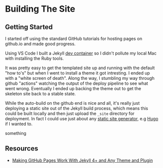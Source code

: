 # Building The Site

## Getting Started

I started off using the standard GitHub tutorials for hosting pages on github.io and made good progress.

Using VS Code I built a Jekyll [dev container](https://code.visualstudio.com/docs/devcontainers/containers) so I didn't pollute my local Mac with installing the Ruby tools.

It was pretty easy to get the templated site up and running with the default "how to's" but when I went to install a theme it got intresting. I ended up with a "white screen of death". Along the way, I stumbling my way through github "actions" watching the output of the deploy pipeline to see what went wrong. Eventually I ended up backing the theme out to get the skeleton site back to a stable state.

While the auto-build on the github end is nice and all, it's really just deploying a static site out of the Jekyll build process, which means this could be built locally and then just upload the `_site` directory for deployment. In fact I could use just about any [static site generator](https://jamstack.org/generators/), e.g [Hugo](https://gohugo.io/) if I wanted to.

something

## Resources

- [Making GitHub Pages Work With Jekyll 4+ and Any Theme and Plugin ](https://www.moncefbelyamani.com/making-github-pages-work-with-latest-jekyll/)